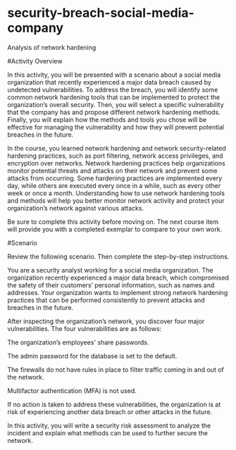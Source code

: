 # security-breach-social-media-company
Analysis of network hardening

#Activity Overview

In this activity, you will be presented with a scenario about a social media organization that recently experienced a major data breach caused by undetected vulnerabilities. To address the breach, you will identify some common network hardening tools that can be implemented to protect the organization’s overall security. Then, you will select a specific vulnerability that the company has and propose different network hardening methods. Finally, you will explain how the methods and tools you chose will be effective for managing the vulnerability and how they will prevent potential breaches in the future. 

In the course, you learned network hardening and network security-related hardening practices, such as port filtering, network access privileges, and encryption over networks. Network hardening practices help organizations monitor potential threats and attacks on their network and prevent some attacks from occurring. Some hardening practices are implemented every day, while others are executed every once in a while, such as every other week or once a month. Understanding how to use network hardening tools and methods will help you better monitor network activity and protect your organization’s network against various attacks.

Be sure to complete this activity before moving on. The next course item will provide you with a completed exemplar to compare to your own work. 

#Scenario

Review the following scenario. Then complete the step-by-step instructions.

You are a security analyst working for a social media organization. The organization recently experienced a major data breach, which compromised the safety of their customers’ personal information, such as names and addresses. Your organization wants to implement strong network hardening practices that can be performed consistently to prevent attacks and breaches in the future. 

After inspecting the organization’s network, you discover four major vulnerabilities. The four vulnerabilities are as follows:

The organization’s employees' share passwords.

The admin password for the database is set to the default.

The firewalls do not have rules in place to filter traffic coming in and out of the network.

Multifactor authentication (MFA) is not used. 

If no action is taken to address these vulnerabilities, the organization is at risk of experiencing another data breach or other attacks in the future. 

In this activity, you will write a security risk assessment to analyze the incident and explain what methods can be used to further secure the network.

